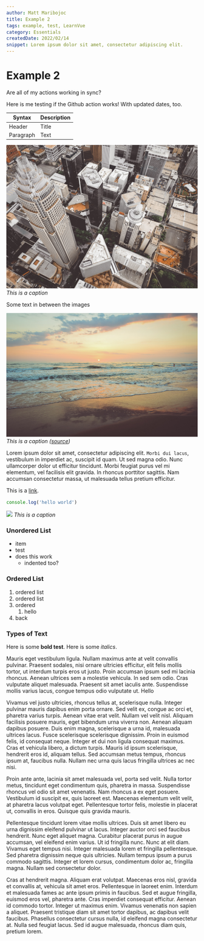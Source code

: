 ```yaml
---
author: Matt Maribojoc
title: Example 2
tags: example, test, LearnVue
category: Essentials
createdDate: 2022/02/14
snippet: Lorem ipsum dolor sit amet, consectetur adipiscing elit.
---
```


# Example 2

Are all of my actions working in sync?

Here is me testing if the Github action works! With updated dates, too.

| Syntax    | Description |
| --------- | ----------- |
| Header    | Title       |
| Paragraph | Text        |

![example](img/charlotte.jpg)
_This is a caption_

Some text in between the images

![example](../example/img/img-1.jpg)
_This is a caption ([source](https://learnvue.co))_

Lorem ipsum dolor sit amet, consectetur adipiscing elit. `Morbi dui lacus`, vestibulum in imperdiet ac, suscipit id quam. Ut sed magna odio. Nunc ullamcorper dolor ut efficitur tincidunt. Morbi feugiat purus vel mi elementum, vel facilisis elit gravida. In rhoncus porttitor sagittis. Nam accumsan consectetur massa, ut malesuada tellus pretium efficitur.

This is a [link](https://learnvue.co).

```js
console.log('hello world')
```

![](https://dltqhkoxgn1gx.cloudfront.net/img/posts/a-vue-firebase-authentication-tutorial-vue-3-and-firebase-3.png)
_This is a caption_

### Unordered List

-   item
-   test
-   does this work
    -   indented too?

### Ordered List

1. ordered list
2. ordered list
3. ordered
    1. hello
4. back

### Types of Text

Here is some **bold test**. Here is some _italics_.

Mauris eget vestibulum ligula. Nullam maximus ante at velit convallis pulvinar. Praesent sodales, nisi ornare ultricies efficitur, elit felis mollis tortor, ut interdum turpis eros ut justo. Proin accumsan ipsum sed mi lacinia rhoncus. Aenean ultrices sem a molestie vehicula. In sed sem odio. Cras vulputate aliquet malesuada. Praesent sit amet iaculis ante. Suspendisse mollis varius lacus, congue tempus odio vulputate ut. Hello

Vivamus vel justo ultricies, rhoncus tellus at, scelerisque nulla. Integer pulvinar mauris dapibus enim porta ornare. Sed velit ex, congue ac orci et, pharetra varius turpis. Aenean vitae erat velit. Nullam vel velit nisl. Aliquam facilisis posuere mauris, eget bibendum urna viverra non. Aenean aliquam dapibus posuere. Duis enim magna, scelerisque a urna id, malesuada ultrices lacus. Fusce scelerisque scelerisque dignissim. Proin in euismod felis, id consequat neque. Integer et dui non ligula consequat maximus. Cras et vehicula libero, a dictum turpis. Mauris id ipsum scelerisque, hendrerit eros id, aliquam tellus. Sed accumsan metus tempus, rhoncus ipsum at, faucibus nulla. Nullam nec urna quis lacus fringilla ultrices ac nec nisi.

Proin ante ante, lacinia sit amet malesuada vel, porta sed velit. Nulla tortor metus, tincidunt eget condimentum quis, pharetra in massa. Suspendisse rhoncus vel odio sit amet venenatis. Nam rhoncus a ex eget posuere. Vestibulum id suscipit ex, quis laoreet est. Maecenas elementum velit velit, at pharetra lacus volutpat eget. Pellentesque tortor felis, molestie in placerat ut, convallis in eros. Quisque quis gravida mauris.

Pellentesque tincidunt lorem vitae mollis ultrices. Duis sit amet libero eu urna dignissim eleifend pulvinar ut lacus. Integer auctor orci sed faucibus hendrerit. Nunc eget aliquet magna. Curabitur placerat purus in augue accumsan, vel eleifend enim varius. Ut id fringilla nunc. Nunc at elit diam. Vivamus eget tempus nisi. Integer malesuada lorem et fringilla pellentesque. Sed pharetra dignissim neque quis ultricies. Nullam tempus ipsum a purus commodo sagittis. Integer et lorem cursus, condimentum dolor ac, fringilla magna. Nullam sed consectetur dolor.

Cras at hendrerit magna. Aliquam erat volutpat. Maecenas eros nisl, gravida et convallis at, vehicula sit amet eros. Pellentesque in laoreet enim. Interdum et malesuada fames ac ante ipsum primis in faucibus. Sed et augue fringilla, euismod eros vel, pharetra ante. Cras imperdiet consequat efficitur. Aenean id commodo tortor. Integer ut maximus enim. Vivamus venenatis non sapien a aliquet. Praesent tristique diam sit amet tortor dapibus, ac dapibus velit faucibus. Phasellus consectetur cursus nulla, id eleifend magna consectetur at. Nulla sed feugiat lacus. Sed id augue malesuada, rhoncus diam quis, pretium lorem.
